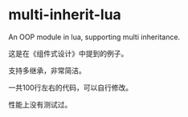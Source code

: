 # multi-inherit-lua
An OOP module in lua,  supporting multi inheritance.

这是在《组件式设计》中提到的例子。

支持多继承，非常简洁。

一共100行左右的代码，可以自行修改。

性能上没有测试过。
